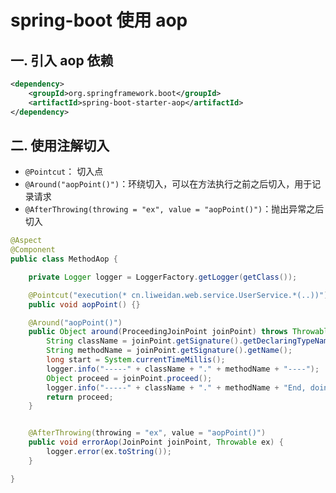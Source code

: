 # spring-boot 使用 aop

## 一. 引入 aop 依赖

```xml
<dependency>
    <groupId>org.springframework.boot</groupId>
    <artifactId>spring-boot-starter-aop</artifactId>
</dependency>
```

## 二. 使用注解切入

- `@Pointcut`： 切入点
- `@Around("aopPoint()")`：环绕切入，可以在方法执行之前之后切入，用于记录请求
- `@AfterThrowing(throwing = "ex", value = "aopPoint()")`：抛出异常之后切入


```java
@Aspect
@Component
public class MethodAop {

    private Logger logger = LoggerFactory.getLogger(getClass());

    @Pointcut("execution(* cn.liweidan.web.service.UserService.*(..))")
    public void aopPoint() {}

    @Around("aopPoint()")
    public Object around(ProceedingJoinPoint joinPoint) throws Throwable {
        String className = joinPoint.getSignature().getDeclaringTypeName();
        String methodName = joinPoint.getSignature().getName();
        long start = System.currentTimeMillis();
        logger.info("-----" + className + "." + methodName + "----");
        Object proceed = joinPoint.proceed();
        logger.info("-----" + className + "." + methodName + "End, doing in " + (System.currentTimeMillis() - start) + "ms----");
        return proceed;
    }


    @AfterThrowing(throwing = "ex", value = "aopPoint()")
    public void errorAop(JoinPoint joinPoint, Throwable ex) {
        logger.error(ex.toString());
    }

}
```